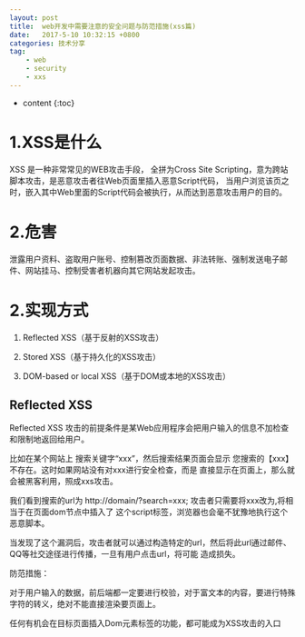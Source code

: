 ```yaml
---
layout: post
title:  web开发中需要注意的安全问题与防范措施(xss篇)
date:   2017-5-10 10:32:15 +0800
categories: 技术分享
tag:
    - web
    - security
    - xxs
---
```


* content
{:toc}

1.XSS是什么
===========

XSS 是一种非常常见的WEB攻击手段， 全拼为Cross Site Scripting，意为跨站脚本攻击，是恶意攻击者往Web页面里插入恶意Script代码，
当用户浏览该页之时，嵌入其中Web里面的Script代码会被执行，从而达到恶意攻击用户的目的。

2.危害
===========

泄露用户资料、盗取用户账号、控制篡改页面数据、非法转账、强制发送电子邮件、网站挂马、控制受害者机器向其它网站发起攻击。

2.实现方式
============

1. Reflected XSS（基于反射的XSS攻击）

2. Stored XSS（基于持久化的XSS攻击）

3. DOM-based or local XSS（基于DOM或本地的XSS攻击）

Reflected XSS
---------------------

Reflected XSS 攻击的前提条件是某Web应用程序会把用户输入的信息不加检查和限制地返回给用户。

比如在某个网站上 搜索关键字“xxx”，然后搜索结果页面会显示  您搜索的【xxx】不存在。这时如果网站没有对xxx进行安全检查，而是
直接显示在页面上，那么就会被黑客利用，照成xxs攻击。

我们看到搜索的url为  http://domain/?search=xxx;  攻击者只需要将xxx改为<script>alert(1)</script>,将相当于在页面dom节点中插入了
这个script标签，浏览器也会毫不犹豫地执行这个恶意脚本。

当发现了这个漏洞后，攻击者就可以通过构造特定的url，然后将此url通过邮件、QQ等社交途径进行传播，一旦有用户点击url，将可能
造成损失。

防范措施：

对于用户输入的数据，前后端都一定要进行校验，对于富文本的内容，要进行特殊字符的转义，绝对不能直接渲染要页面上。



任何有机会在目标页面插入Dom元素标签的功能，都可能成为XSS攻击的入口